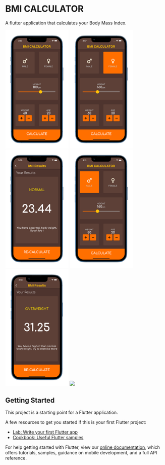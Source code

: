 # BMI CALCULATOR

A flutter application that calculates your Body Mass Index.

<img src="images/screen0.png" width="200"> <img src="images/screen1.png" width="200"> <img src="images/screen2.png" width="200"> <img src="images/screen3.png" width="200"> <img src="images/screen4.png" width="200"> <img src="images/screen5.png" width="200">

<!-- ![](images/screen1.png)![](images/screen2.png) -->

## Getting Started

This project is a starting point for a Flutter application.

A few resources to get you started if this is your first Flutter project:

- [Lab: Write your first Flutter app](https://flutter.dev/docs/get-started/codelab)
- [Cookbook: Useful Flutter samples](https://flutter.dev/docs/cookbook)

For help getting started with Flutter, view our
[online documentation](https://flutter.dev/docs), which offers tutorials,
samples, guidance on mobile development, and a full API reference.
